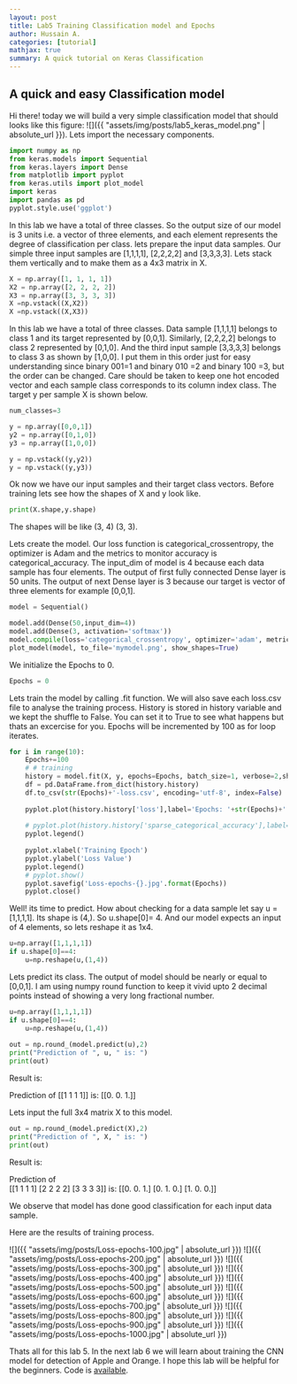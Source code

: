 ```yaml
---
layout: post
title: Lab5 Training Classification model and Epochs
author: Hussain A.
categories: [tutorial]
mathjax: true
summary: A quick tutorial on Keras Classification
---
```







## A quick and easy Classification model

Hi there! today we will build a very simple classification model that should looks like this figure:
![]({{ "assets/img/posts/lab5_keras_model.png" | absolute_url }}). Lets import the necessary components. 
```python
import numpy as np
from keras.models import Sequential
from keras.layers import Dense
from matplotlib import pyplot
from keras.utils import plot_model
import keras
import pandas as pd
pyplot.style.use('ggplot')

```






In this lab we have a total of three classes. So the output size of our model is 3 units i.e. a vector of three elements,
and each element represents the degree of classification per class. lets prepare the input data samples.
Our simple three input samples are [1,1,1,1], [2,2,2,2] and [3,3,3,3]. Lets stack them vertically and to make them as a 4x3 matrix in X.

```python
X = np.array([1, 1, 1, 1])
X2 = np.array([2, 2, 2, 2])
X3 = np.array([3, 3, 3, 3])
X =np.vstack((X,X2))
X =np.vstack((X,X3))
```

In this lab we have a total of three classes. Data sample [1,1,1,1] belongs to class 1 and its target represented by [0,0,1]. Similarly, [2,2,2,2] belongs to class 2 
represented by [0,1,0]. And the third input sample [3,3,3,3] belongs to class 3 as shown by [1,0,0]. I put them in this order just for
easy understanding since binary 001=1 and binary 010 =2 and binary 100 =3, but the order can be changed. Care should be taken to keep 
one hot encoded vector and each sample class corresponds to its column index class. The target y per sample X is shown below.


```python
num_classes=3

y = np.array([0,0,1])
y2 = np.array([0,1,0])
y3 = np.array([1,0,0])

y = np.vstack((y,y2))
y = np.vstack((y,y3))

```

Ok now we have our input samples and their target class vectors. Before training lets see how the shapes of X and y look like.
```python
print(X.shape,y.shape)
```
The shapes will be like (3, 4) (3, 3).


Lets create the model. Our loss function is categorical_crossentropy, the optimizer is Adam and the metrics to monitor accuracy is categorical_accuracy.
The input_dim of model is 4 because each data sample has four elements. The output of first fully connected Dense layer is 50 units. The output of next 
Dense layer is 3 because our target is vector of three elements for example [0,0,1]. 

```python
model = Sequential()

model.add(Dense(50,input_dim=4))
model.add(Dense(3, activation='softmax'))
model.compile(loss='categorical_crossentropy', optimizer='adam', metrics=['categorical_accuracy'])
plot_model(model, to_file='mymodel.png', show_shapes=True)
```


We initialize the Epochs to 0.
```python
Epochs = 0
```
Lets train the model by calling .fit function. We will also save each loss.csv file to analyse the training process. History is stored in history variable
and we kept the shuffle to False. You can set it to True to see what happens but thats an excercise for you. Epochs will be incremented by 100 as for loop
iterates.

```python
for i in range(10):
	Epochs+=100
	# # training
	history = model.fit(X, y, epochs=Epochs, batch_size=1, verbose=2,shuffle=False)
	df = pd.DataFrame.from_dict(history.history)
	df.to_csv(str(Epochs)+'-loss.csv', encoding='utf-8', index=False)
	
	pyplot.plot(history.history['loss'],label='Epochs: '+str(Epochs)+' categorical_crossentropy')
	
	# pyplot.plot(history.history['sparse_categorical_accuracy'],label='sparse_categorical_accuracy')
	pyplot.legend()
	
	pyplot.xlabel('Training Epoch')
	pyplot.ylabel('Loss Value')
	pyplot.legend()
	# pyplot.show()
	pyplot.savefig('Loss-epochs-{}.jpg'.format(Epochs)) 
	pyplot.close()
```


Well! its time to predict. How about checking for a data sample let say u = [1,1,1,1]. Its shape is (4,). So u.shape[0]= 4. And our model expects an input of 
4 elements, so lets reshape it as 1x4.

```python
u=np.array([1,1,1,1])
if u.shape[0]==4:
	u=np.reshape(u,(1,4))
```	
Lets predict its class. The output of model should be nearly or equal to [0,0,1]. I am using numpy round function to keep it vivid upto 2 decimal points instead of 
showing a very long fractional number.

```python
u=np.array([1,1,1,1])
if u.shape[0]==4:
	u=np.reshape(u,(1,4))
	
out = np.round_(model.predict(u),2)
print("Prediction of ", u, " is: ")
print(out)

```
Result is:

Prediction of  [[1 1 1 1]]  is:
[[0. 0. 1.]]


Lets input the full 3x4 matrix X to this model. 



```python
out = np.round_(model.predict(X),2)
print("Prediction of ", X, " is: ")
print(out)
```

Result is: 

Prediction of  
[[1 1 1 1]
 [2 2 2 2]
 [3 3 3 3]]  is:
[[0. 0. 1.]
 [0. 1. 0.]
 [1. 0. 0.]]


We observe that model has done good classification for each input data sample.


Here are the results of training process.

![]({{ "assets/img/posts/Loss-epochs-100.jpg" | absolute_url }})
![]({{ "assets/img/posts/Loss-epochs-200.jpg" | absolute_url }})
![]({{ "assets/img/posts/Loss-epochs-300.jpg" | absolute_url }})
![]({{ "assets/img/posts/Loss-epochs-400.jpg" | absolute_url }})
![]({{ "assets/img/posts/Loss-epochs-500.jpg" | absolute_url }})
![]({{ "assets/img/posts/Loss-epochs-600.jpg" | absolute_url }})
![]({{ "assets/img/posts/Loss-epochs-700.jpg" | absolute_url }})
![]({{ "assets/img/posts/Loss-epochs-800.jpg" | absolute_url }})
![]({{ "assets/img/posts/Loss-epochs-900.jpg" | absolute_url }})
![]({{ "assets/img/posts/Loss-epochs-1000.jpg" | absolute_url }})



Thats all for this lab 5. In the next lab 6 we will learn about training the CNN model for detection of Apple and Orange. I hope this lab will be helpful for the beginners. Code is  [available](https://github.com/py2ai/Keras-Labs).
